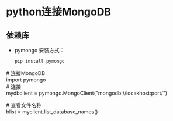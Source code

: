 # python连接MongoDB

## 依赖库

+ pymongo
  安装方式：
  
  ```python
  pip install pymongo
  ```

\# 连接MongoDB<br>
import pymongo<br>
\# 连接<br>
mydbclient =  pymongo.MongoClient("mongodb://locakhost:port/")

\# 查看文件名称 <br>
blist = myclient.list_database_names()
